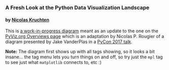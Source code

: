 ### A Fresh Look at the Python Data Visualization Landscape
#### by [Nicolas Kruchten](https://nicolas.kruchten.com)

This is [a work-in-progress diagram](https://nicolas.kruchten.com/pyviz_diagram/) meant as an update to the one on the [PyViz.org Overviews page](https://pyviz.org/overviews/) which is an adaptation by Nicolas P. Rougier of a diagram presented by Jake VanderPlas in a [PyCon 2017 talk](https://www.youtube.com/watch?v=FytuB8nFHPQ).

**Note:** The diagram first shows up with all tags showing, so it looks a bit insane... the tag menu lets you turn things on and off, so try just the `mpl` tag to see just what `matplotlib` connects to, etc :)
